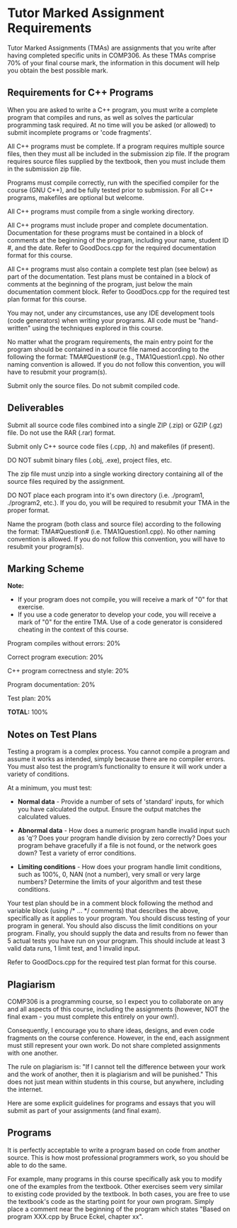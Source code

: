 # Tutor Marked Assignment Requirements

Tutor Marked Assignments (TMAs) are assignments that you write after having completed specific units in COMP306. As these TMAs comprise 70% of your final course mark, the information in this document will help you obtain the best possible mark.



## Requirements for C++ Programs

When you are asked to write a C++ program, you must write a complete program that compiles and runs, as well as solves the particular programming task required. At no time will you be asked (or allowed) to submit incomplete programs or 'code fragments'.

All C++ programs must be complete. If a program requires multiple source files, then they must all be included in the submission zip file. If the program requires source files supplied by the textbook, then you must include them in the submission zip file.

Programs must compile correctly, run with the specified compiler for the course (GNU C++), and be fully tested prior to submission. For all C++ programs, makefiles are optional but welcome.

All C++ programs must compile from a single working directory.

All C++ programs must include proper and complete documentation. Documentation for these programs must be contained in a block of comments at the beginning of the program, including your name, student ID #, and the date. Refer to GoodDocs.cpp for the required documentation format for this course.

All C++ programs must also contain a complete test plan (see below) as part of the documentation. Test plans must be contained in a block of comments at the beginning of the program, just below the main documentation comment block. Refer to GoodDocs.cpp for the required test plan format for this course.

You may not, under any circumstances, use any IDE development tools (code generators) when writing your programs. All code must be "hand-written" using the techniques explored in this course.

No matter what the program requirements, the main entry point for the program should be contained in a source file named according to the following the format: TMA#Question# (e.g., TMA1Question1.cpp). No other naming convention is allowed. If you do not follow this convention, you will have to resubmit your program(s).

Submit only the source files. Do not submit compiled code.



## Deliverables

Submit all source code files combined into a single ZIP (.zip) or GZIP (.gz) file. Do not use the RAR (.rar) format.

Submit only C++ source code files (.cpp, .h) and makefiles (if present).

DO NOT submit binary files (.obj, .exe), project files, etc.

The zip file must unzip into a single working directory containing all of the source files required by the assignment.

DO NOT place each program into it's own directory (i.e. ./program1, ./program2, etc.). If you do, you will be required to resubmit your TMA in the proper format.

Name the program (both class and source file) according to the following the format: TMA#Question# (i.e. TMA1Question1.cpp). No other naming convention is allowed. If you do not follow this convention, you will have to resubmit your program(s).



## Marking Scheme

**Note:**
 - If your program does not compile, you will receive a mark of "0" for that exercise.
 - If you use a code generator to develop your code, you will receive a mark of "0" for the entire TMA. Use of a code generator is considered cheating in the context of this course.

Program compiles without errors:	20%

Correct program execution:      	20%

C++ program correctness and style:	20%

Program documentation:          	20%

Test plan:                      	20%

**TOTAL:**                         	100%



## Notes on Test Plans

Testing a program is a complex process. You cannot compile a program and assume it works as intended, simply because there are no compiler errors. You must also test the program’s functionality to ensure it will work under a variety of conditions.

At a minimum, you must test:

 - **Normal data** - Provide a number of sets of 'standard' inputs, for which you have calculated the output. Ensure the output matches the calculated values.

 - **Abnormal data** - How does a numeric program handle invalid input such as 'q'? Does your program handle division by zero correctly? Does your program behave gracefully if a file is not found, or the network goes down? Test a variety of error conditions.

 - **Limiting conditions** - How does your program handle limit conditions, such as 100%, 0, NAN (not a number), very small or very large numbers? Determine the limits of your algorithm and test these conditions.

Your test plan should be in a comment block following the method and variable block (using /* ... */ comments) that describes the above, specifically as it applies to your program. You should discuss testing of your program in general. You should also discuss the limit conditions on your program. Finally, you should supply the data and results from no fewer than 5 actual tests you have run on your program. This should include at least 3 valid data runs, 1 limit test, and 1 invalid input.

Refer to GoodDocs.cpp for the required test plan format for this course.



## Plagiarism

COMP306 is a programming course, so I expect you to collaborate on any and all aspects of this course, including the assignments (however, NOT the final exam - you must complete this entirely on your own!).

Consequently, I encourage you to share ideas, designs, and even code fragments on the course conference. However, in the end, each assignment must still represent your own work. Do not share completed assignments with one another.

The rule on plagiarism is: "If I cannot tell the difference between your work and the work of another, then it is plagiarism and will be punished." This does not just mean within students in this course, but anywhere, including the internet.

Here are some explicit guidelines for programs and essays that you will submit as part of your assignments (and final exam).



## Programs
It is perfectly acceptable to write a program based on code from another source. This is how most professional programmers work, so you should be able to do the same.

For example, many programs in this course specifically ask you to modify one of the examples from the textbook. Other exercises seem very similar to existing code provided by the textbook. In both cases, you are free to use the textbook's code as the starting point for your own program. Simply place a comment near the beginning of the program which states "Based on program XXX.cpp by Bruce Eckel, chapter xx".